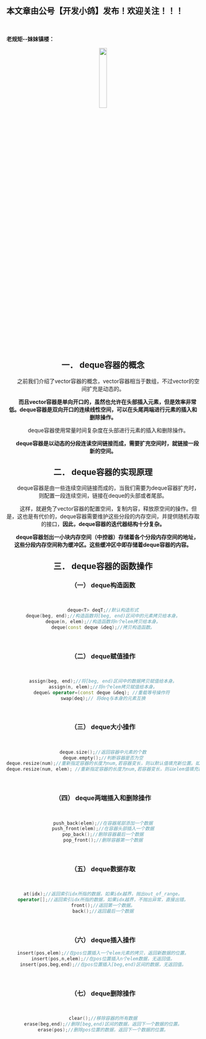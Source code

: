 ﻿
## 本文章由公号【开发小鸽】发布！欢迎关注！！！
<br>

**老规矩--妹妹镇楼：**
<center>
<img src="https://img-blog.csdnimg.cn/20200721223424816.JPG"   width="20%">

## 一．	deque容器的概念
&nbsp;  &nbsp;  &nbsp;  &nbsp;之前我们介绍了vector容器的概念，vector容器相当于数组，不过vector的空间扩充是动态的。

**&nbsp;  &nbsp;  &nbsp;  &nbsp;而且vector容器是单向开口的，虽然也允许在头部插入元素，但是效率非常低。deque容器是双向开口的连续线性空间，可以在头尾两端进行元素的插入和删除操作。**

&nbsp;  &nbsp;  &nbsp;  &nbsp;deque容器使用常量时间复杂度在头部进行元素的插入和删除操作。

**&nbsp;  &nbsp;  &nbsp;  &nbsp;deque容器是以动态的分段连读空间链接而成，需要扩充空间时，就链接一段新的空间。**
<br>
## 二．	deque容器的实现原理
&nbsp;  &nbsp;  &nbsp;  &nbsp;deque容器是由一些连续空间链接而成的，当我们需要为deque容器扩充时，则配置一段连续空间，链接在deque的头部或者尾部。

&nbsp;  &nbsp;  &nbsp;  &nbsp;这样，就避免了vector容器的配置空间，复制内容，释放原空间的操作。但是，这也是有代价的，deque容器需要维护这些分段的内存空间，并提供随机存取的接口，**因此，deque容器的迭代器结构十分复杂。**

**&nbsp;  &nbsp;  &nbsp;  &nbsp;deque容器划出一小块内存空间（中控器）存储着各个分段内存空间的地址，这些分段内存空间称为缓冲区。这些缓冲区中即存储着deque容器的内容。**
<br>
## 三．	deque容器的函数操作
### （一）	deque构造函数
<br>

```cpp
deque<T> deqT;//默认构造形式
deque(beg, end);//构造函数将[beg, end)区间中的元素拷贝给本身。
deque(n, elem);//构造函数将n个elem拷贝给本身。
deque(const deque &deq);//拷贝构造函数。
```
<br>

### （二）	deque赋值操作
<br>

```cpp
assign(beg, end);//将[beg, end)区间中的数据拷贝赋值给本身。
assign(n, elem);//将n个elem拷贝赋值给本身。
deque& operator=(const deque &deq); //重载等号操作符 
swap(deq);// 将deq与本身的元素互换
```
<br>

### （三）	deque大小操作
<br>

```cpp
deque.size();//返回容器中元素的个数
deque.empty();//判断容器是否为空
deque.resize(num);//重新指定容器的长度为num,若容器变长，则以默认值填充新位置。如果容器变短，则末尾超出容器长度的元素被删除。
deque.resize(num, elem); //重新指定容器的长度为num,若容器变长，则以elem值填充新位置,如果容器变短，则末尾超出容器长度的元素被删除。
```
<br>

### （四）	deque两端插入和删除操作
<br>

```cpp
push_back(elem);//在容器尾部添加一个数据
push_front(elem);//在容器头部插入一个数据
pop_back();//删除容器最后一个数据
pop_front();//删除容器第一个数据
```
<br>

### （五）	deque数据存取
<br>

```cpp
at(idx);//返回索引idx所指的数据，如果idx越界，抛出out_of_range。
operator[];//返回索引idx所指的数据，如果idx越界，不抛出异常，直接出错。
front();//返回第一个数据。
back();//返回最后一个数据
```
<br>

### （六）	deque插入操作

```cpp
insert(pos,elem);//在pos位置插入一个elem元素的拷贝，返回新数据的位置。
insert(pos,n,elem);//在pos位置插入n个elem数据，无返回值。
insert(pos,beg,end);//在pos位置插入[beg,end)区间的数据，无返回值。
```
<br>

### （七）	deque删除操作
<br>

```cpp
clear();//移除容器的所有数据
erase(beg,end);//删除[beg,end)区间的数据，返回下一个数据的位置。
erase(pos);//删除pos位置的数据，返回下一个数据的位置。
```






